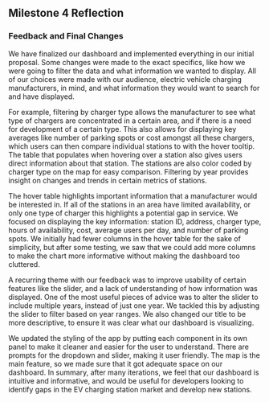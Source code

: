 ## Milestone 4 Reflection

### Feedback and Final Changes

We have finalized our dashboard and implemented everything in our initial proposal. Some changes were made to the exact specifics, like how we were going to filter the data and what information we wanted to display. All of our choices were made with our audience, electric vehicle charging manufacturers, in mind, and what information they would want to search for and have displayed. 

For example, filtering by charger type allows the manufacturer to see what type of chargers are concentrated in a certain area, and if there is a need for development of a certain type. This also allows for displaying key averages like number of parking spots or cost amongst all these chargers, which users can then compare individual stations to with the hover tooltip. The table that populates when hovering over a station also gives users direct information about that station. The stations are also color coded by charger type on the map for easy comparison. Filtering by year provides insight on changes and trends in certain metrics of stations. 

The hover table highlights important information that a manufacturer would be interested in. If all of the  stations in an area have limited availability, or only one type of charger this highlights a potential gap in service. We focused on displaying the key information: station ID, address, charger type, hours of availability, cost, average users per day, and number of parking spots. We initially had fewer columns in the hover table for the sake of simplicity, but after some testing, we saw that we could add more columns to make the chart more informative without making the dashboard too cluttered. 

A recurring theme with our feedback was to improve usability of certain features like the slider, and a lack of understanding of how information was displayed. One of the most useful pieces of advice was to alter the slider to include multiple years, instead of just one year. We tackled this by adjusting the slider to filter based on year ranges. We also changed our title to be more descriptive, to ensure it was clear what our dashboard is visualizing. 

We updated the styling of the app by putting each component in its own panel to make it cleaner and easier for the user to understand. There are prompts for the dropdown and slider, making it user friendly. The map is the main feature, so we made sure that it got adequate space on our dashboard. In summary, after many iterations, we feel that our dashboard is intuitive and informative, and would be useful for developers looking to identify gaps in the EV charging station market and develop new stations. 
